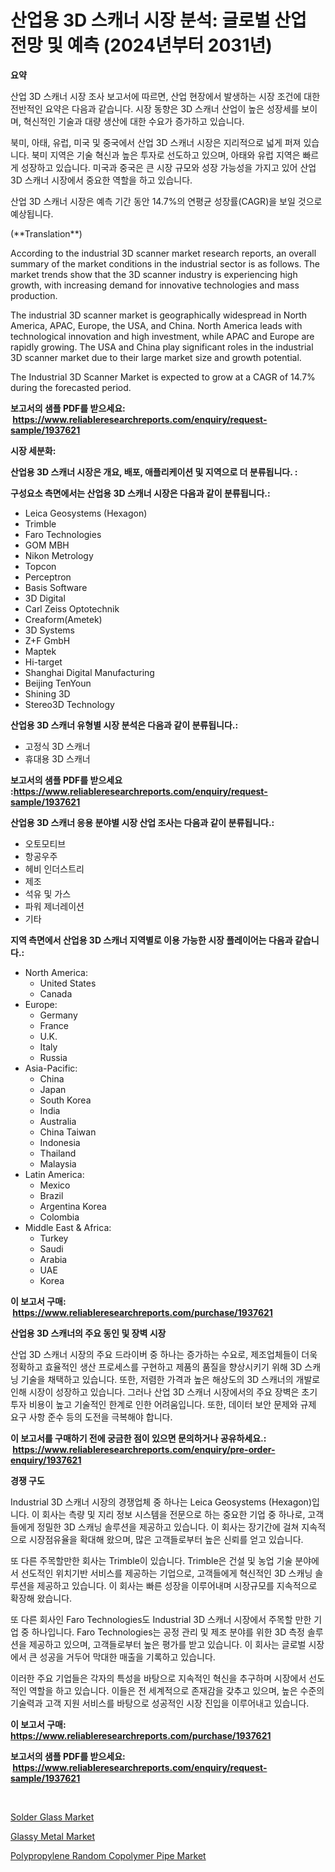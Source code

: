 <p><h1>산업용 3D 스캐너 시장 분석: 글로벌 산업 전망 및 예측 (2024년부터 2031년)</h1></p><p><strong>요약</strong></p>
<p><p>산업 3D 스캐너 시장 조사 보고서에 따르면, 산업 현장에서 발생하는 시장 조건에 대한 전반적인 요약은 다음과 같습니다. 시장 동향은 3D 스캐너 산업이 높은 성장세를 보이며, 혁신적인 기술과 대량 생산에 대한 수요가 증가하고 있습니다. </p><p>북미, 아태, 유럽, 미국 및 중국에서 산업 3D 스캐너 시장은 지리적으로 넓게 퍼져 있습니다. 북미 지역은 기술 혁신과 높은 투자로 선도하고 있으며, 아태와 유럽 지역은 빠르게 성장하고 있습니다. 미국과 중국은 큰 시장 규모와 성장 가능성을 가지고 있어 산업 3D 스캐너 시장에서 중요한 역할을 하고 있습니다.</p><p>산업 3D 스캐너 시장은 예측 기간 동안 14.7%의 연평균 성장률(CAGR)을 보일 것으로 예상됩니다.</p><p>(**Translation**)</p><p>According to the industrial 3D scanner market research reports, an overall summary of the market conditions in the industrial sector is as follows. The market trends show that the 3D scanner industry is experiencing high growth, with increasing demand for innovative technologies and mass production.</p><p>The industrial 3D scanner market is geographically widespread in North America, APAC, Europe, the USA, and China. North America leads with technological innovation and high investment, while APAC and Europe are rapidly growing. The USA and China play significant roles in the industrial 3D scanner market due to their large market size and growth potential.</p><p>The Industrial 3D Scanner Market is expected to grow at a CAGR of 14.7% during the forecasted period.</p></p>
<p><strong>보고서의 샘플 PDF를 받으세요: &nbsp;<a href="https://www.reliableresearchreports.com/enquiry/request-sample/1937621">https://www.reliableresearchreports.com/enquiry/request-sample/1937621</a></strong></p>
<p><strong>시장 세분화:</strong></p>
<p><strong> 산업용 3D 스캐너 시장은 개요, 배포, 애플리케이션 및 지역으로 더 분류됩니다. :</strong></p>
<p><strong>구성요소 측면에서는 산업용 3D 스캐너 시장은 다음과 같이 분류됩니다.:</strong></p>
<p><ul><li>Leica Geosystems (Hexagon)</li><li>Trimble</li><li>Faro Technologies</li><li>GOM MBH</li><li>Nikon Metrology</li><li>Topcon</li><li>Perceptron</li><li>Basis Software</li><li>3D Digital</li><li>Carl Zeiss Optotechnik</li><li>Creaform(Ametek)</li><li>3D Systems</li><li>Z+F GmbH</li><li>Maptek</li><li>Hi-target</li><li>Shanghai Digital Manufacturing</li><li>Beijing TenYoun</li><li>Shining 3D</li><li>Stereo3D Technology</li></ul></p>
<p><strong> 산업용 3D 스캐너 유형별 시장 분석은 다음과 같이 분류됩니다.:</strong></p>
<p><ul><li>고정식 3D 스캐너</li><li>휴대용 3D 스캐너</li></ul></p>
<p><strong>보고서의 샘플 PDF를 받으세요 :<a href="https://www.reliableresearchreports.com/enquiry/request-sample/1937621">https://www.reliableresearchreports.com/enquiry/request-sample/1937621</a></strong></p>
<p><strong> 산업용 3D 스캐너 응용 분야별 시장 산업 조사는 다음과 같이 분류됩니다.:</strong></p>
<p><ul><li>오토모티브</li><li>항공우주</li><li>헤비 인더스트리</li><li>제조</li><li>석유 및 가스</li><li>파워 제너레이션</li><li>기타</li></ul></p>
<p><strong>지역 측면에서 산업용 3D 스캐너 지역별로 이용 가능한 시장 플레이어는 다음과 같습니다.:</strong></p>
<p><ul>
    <li>
        North America:
        <ul>
            <li>United States</li>
            <li>Canada</li>
        </ul>
    </li>
    <li>
        Europe:
        <ul>
            <li>Germany</li>
            <li>France</li>
            <li>U.K.</li>
            <li>Italy</li>
            <li>Russia</li>
        </ul>
    </li>
    <li>
        Asia-Pacific:
        <ul>
            <li>China</li>
            <li>Japan</li>
            <li>South Korea</li>
            <li>India</li>
            <li>Australia</li>
            <li>China Taiwan</li>
            <li>Indonesia</li>
            <li>Thailand</li>
            <li>Malaysia</li>
        </ul>
    </li>
    <li>
        Latin America:
        <ul>
            <li>Mexico</li>
            <li>Brazil</li>
            <li>Argentina Korea</li>
            <li>Colombia</li>
        </ul>
    </li>
    <li>
        Middle East & Africa:
        <ul>
            <li>Turkey</li>
            <li>Saudi</li>
            <li>Arabia</li>
            <li>UAE</li>
            <li>Korea</li>
        </ul>
    </li>
    </ul></p>
<p><strong>이 보고서 구매: &nbsp;<a href="https://www.reliableresearchreports.com/purchase/1937621">https://www.reliableresearchreports.com/purchase/1937621</a></strong></p>
<p><strong>산업용 3D 스캐너의 주요 동인 및 장벽 시장</strong></p>
<p><p>산업 3D 스캐너 시장의 주요 드라이버 중 하나는 증가하는 수요로, 제조업체들이 더욱 정확하고 효율적인 생산 프로세스를 구현하고 제품의 품질을 향상시키기 위해 3D 스캐닝 기술을 채택하고 있습니다. 또한, 저렴한 가격과 높은 해상도의 3D 스캐너의 개발로 인해 시장이 성장하고 있습니다. 그러나 산업 3D 스캐너 시장에서의 주요 장벽은 초기 투자 비용이 높고 기술적인 한계로 인한 어려움입니다. 또한, 데이터 보안 문제와 규제 요구 사항 준수 등의 도전을 극복해야 합니다.</p></p>
<p><strong>이 보고서를 구매하기 전에 궁금한 점이 있으면 문의하거나 공유하세요.: &nbsp;<a href="https://www.reliableresearchreports.com/enquiry/pre-order-enquiry/1937621">https://www.reliableresearchreports.com/enquiry/pre-order-enquiry/1937621</a></strong></p>
<p><strong>경쟁 구도</strong></p>
<p><p>Industrial 3D 스캐너 시장의 경쟁업체 중 하나는 Leica Geosystems (Hexagon)입니다. 이 회사는 측량 및 지리 정보 시스템을 전문으로 하는 중요한 기업 중 하나로, 고객들에게 정밀한 3D 스캐닝 솔루션을 제공하고 있습니다. 이 회사는 장기간에 걸쳐 지속적으로 시장점유율을 확대해 왔으며, 많은 고객들로부터 높은 신뢰를 얻고 있습니다.</p><p>또 다른 주목할만한 회사는 Trimble이 있습니다. Trimble은 건설 및 농업 기술 분야에서 선도적인 위치기반 서비스를 제공하는 기업으로, 고객들에게 혁신적인 3D 스캐닝 솔루션을 제공하고 있습니다. 이 회사는 빠른 성장을 이루어내며 시장규모를 지속적으로 확장해 왔습니다.</p><p>또 다른 회사인 Faro Technologies도 Industrial 3D 스캐너 시장에서 주목할 만한 기업 중 하나입니다. Faro Technologies는 공정 관리 및 제조 분야를 위한 3D 측정 솔루션을 제공하고 있으며, 고객들로부터 높은 평가를 받고 있습니다. 이 회사는 글로벌 시장에서 큰 성공을 거두어 막대한 매출을 기록하고 있습니다.</p><p>이러한 주요 기업들은 각자의 특성을 바탕으로 지속적인 혁신을 추구하며 시장에서 선도적인 역할을 하고 있습니다. 이들은 전 세계적으로 존재감을 갖추고 있으며, 높은 수준의 기술력과 고객 지원 서비스를 바탕으로 성공적인 시장 진입을 이루어내고 있습니다.</p></p>
<p><strong>이 보고서 구매: &nbsp; <a href="https://www.reliableresearchreports.com/purchase/1937621">https://www.reliableresearchreports.com/purchase/1937621</a></strong></p>
<p><strong>보고서의 샘플 PDF를 받으세요: &nbsp;<a href="https://www.reliableresearchreports.com/enquiry/request-sample/1937621">https://www.reliableresearchreports.com/enquiry/request-sample/1937621</a></strong><strong></strong></p>
<p>&nbsp;</p>
<p><p><a href="https://acidic-farm-354.notion.site/Solder-Glass-Market-Analysis-Examines-its-Scope-on-Growth-Opportunities-and-Forecasted-Trends-Spann-37994a51937b4adab475331422c65bc8">Solder Glass Market</a></p><p><a href="https://glittery-fuchsia-86a.notion.site/Glassy-Metal-Market-Offer-Valuable-Insights-into-Market-Size-Market-Share-Market-Trends-and-Proje-35a666578aee4ab1ab7107684c41fd7f">Glassy Metal Market</a></p><p><a href="https://glittery-fuchsia-86a.notion.site/Polypropylene-Random-Copolymer-Pipe-Market-Challenges-Opportunities-and-Growth-Drivers-and-Major--0c80a089b35040158aaef60321f71cbe">Polypropylene Random Copolymer Pipe Market</a></p></p>